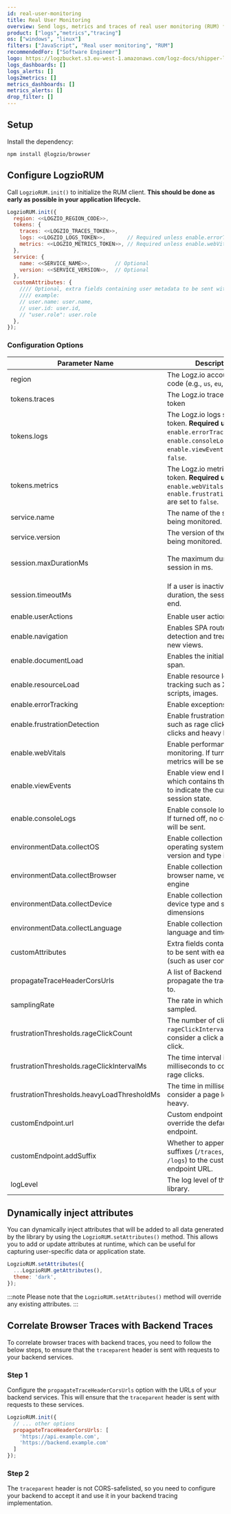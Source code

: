 ```yaml
---
id: real-user-monitoring
title: Real User Monitoring
overview: Send logs, metrics and traces of real user monitoring (RUM) from your JavaScript applications.
product: ["logs","metrics","tracing"]
os: ["windows", "linux"]
filters: ["JavaScript", "Real user monitoring", "RUM"]
recommendedFor: ["Software Engineer"]
logo: https://logzbucket.s3.eu-west-1.amazonaws.com/logz-docs/shipper-logos/js.jpg
logs_dashboards: []
logs_alerts: []
logs2metrics: []
metrics_dashboards: []
metrics_alerts: []
drop_filter: []
---
```


## Setup

Install the dependency:

```shell
npm install @logzio/browser
```

## Configure LogzioRUM

Call `LogzioRUM.init()` to initialize the RUM client. **This should be done as early as possible in your application lifecycle.**

```javascript
LogzioRUM.init({
  region: <<LOGZIO_REGION_CODE>>,
  tokens: {
    traces: <<LOGZIO_TRACES_TOKEN>>,
    logs: <<LOGZIO_LOGS_TOKEN>>,       // Required unless enable.errorTracking, enable.consoleLogs and enable.viewEvents are set to false
    metrics: <<LOGZIO_METRICS_TOKEN>>, // Required unless enable.webVitals and enable.frustrationDetection are set to false
  },
  service: {
    name: <<SERVICE_NAME>>,        // Optional
    version: <<SERVICE_VERSION>>,  // Optional
  },
  customAttributes: {
    //// Optional, extra fields containing user metadata to be sent with each event
    //// example:
    // user.name: user.name,
    // user.id: user.id,
    // "user.role": user.role
  },
});
```

### Configuration Options

| Parameter Name                             | Description                                                                                                                                   | Required/Optional | Default                     |
|--------------------------------------------|-----------------------------------------------------------------------------------------------------------------------------------------------|-------------------|-----------------------------|
| region                                     | The Logz.io account region code (e.g., `us`, `eu`, `au`, `uk`, `ca`)                                                                          | Required          | `us`                        |
| tokens.traces                              | The Logz.io traces shipping token                                                                                                             | Required          | -                           |
| tokens.logs                                | The Logz.io logs shipping token. **Required unless** `enable.errorTracking`, `enable.consoleLogs` and `enable.viewEvents` are set to `false`. | Required\*        | -                           |
| tokens.metrics                             | The Logz.io metrics shipping token. **Required unless** `enable.webVitals` and `enable.frustrationDetection` are set to `false`.              | Required\*        | -                           |
| service.name                               | The name of the service being monitored.                                                                                                      | Optional          | `""`                        |
| service.version                            | The version of the service being monitored.                                                                                                   | Optional          | `""`                        |
| session.maxDurationMs                      | The maximum duration of a session in ms.                                                                                                      | Optional          | `4 * 60 * 60 * 1000` (`4h`) |
| session.timeoutMs                          | If a user is inactive for this duration, the session will end.                                                                                | Optional          | `15 * 60 * 1000` (`15m`)    |
| enable.userActions                         | Enable user actions tracking.                                                                                                                 | Optional          | `true`                      |
| enable.navigation                          | Enables SPA route change detection and treats them as new views.                                                                              | Optional          | `true`                      |
| enable.documentLoad                        | Enables the initial page load span.                                                                                                           | Optional          | `true`                      |
| enable.resourceLoad                        | Enable resource loading tracking such as XHR, fetch, scripts, images.                                                                         | Optional          | `true`                      |
| enable.errorTracking                       | Enable exceptions tracking.                                                                                                                   | Optional          | `true`                      |
| enable.frustrationDetection                | Enable frustration detection such as rage clicks, dead clicks and heavy load times.                                                           | Optional          | `true`                      |
| enable.webVitals                           | Enable performance monitoring. If turned off, no metrics will be sent.                                                                        | Optional          | `true`                      |
| enable.viewEvents                          | Enable view end log event which contains the duration to indicate the current session state.                                                  | Optional          | `false`                     |
| enable.consoleLogs                         | Enable console logs tracking. If turned off, no console logs will be sent.                                                                    | Optional          | `false`                     |
| environmentData.collectOS                  | Enable collection of user operating system name, version and type information.                                                                | Optional          | `true`                      |
| environmentData.collectBrowser             | Enable collection of user browser name, version and engine                                                                                    | Optional          | `true`                      |
| environmentData.collectDevice              | Enable collection of user device type and screen dimensions                                                                                   | Optional          | `true`                      |
| environmentData.collectLanguage            | Enable collection of user language and timezone                                                                                               | Optional          | `true`                      |
| customAttributes                           | Extra fields containing data to be sent with each event. (such as user context)                                                               | Optional          | `{}`                        |
| propagateTraceHeaderCorsUrls               | A list of Backend URLs to propagate the trace header to.                                                                                      | Optional          | `[]`                        |
| samplingRate                               | The rate in which spans are sampled.                                                                                                          | Optional          | `100`(%)                    |
| frustrationThresholds.rageClickCount       | The number of clicks within `rageClickIntervalMs` to consider a click as a rage click.                                                        | Optional          | `3`                         |
| frustrationThresholds.rageClickIntervalMs  | The time interval in milliseconds to consider for rage clicks.                                                                                | Optional          | `1000` (`1s`)               |
| frustrationThresholds.heavyLoadThresholdMs | The time in milliseconds to consider a page load as heavy.                                                                                    | Optional          | `2000` (`2s`)               |
| customEndpoint.url                         | Custom endpoint URL to override the default Logz.io endpoint.                                                                                 | Optional          | `""`                        |
| customEndpoint.addSuffix                   | Whether to append data type suffixes (`/traces`, `/metrics`, `/logs`) to the custom endpoint URL.                                             | Optional          | `true`                      |
| logLevel                                   | The log level of the RUM library.                                                                                                             | Optional          | `info`                      |


## Dynamically inject attributes
You can dynamically inject attributes that will be added to all data generated by the library by using the `LogzioRUM.setAttributes()` method.
This allows you to add or update attributes at runtime, which can be useful for capturing user-specific data or application state.

```javascript
LogzioRUM.setAttributes({
  ...LogzioRUM.getAttributes(),
  theme: 'dark',
});
```

:::note
Please note that the `LogzioRUM.setAttributes()` method will override any existing attributes.
:::

## Correlate Browser Traces with Backend Traces
To correlate browser traces with backend traces, you need to follow the below steps, to ensure that the `traceparent` header is sent with requests to your backend services.

### Step 1
Configure the `propagateTraceHeaderCorsUrls` option with the URLs of your backend services.  This will ensure that the `traceparent` header is sent with requests to these services.
```javascript
LogzioRUM.init({
  // ... other options
  propagateTraceHeaderCorsUrls: [
    'https://api.example.com', 
    'https://backend.example.com'
  ]
});
```

### Step 2
The `traceparent` header is not CORS-safelisted, so you need to configure your backend to accept it and use it in your backend tracing implementation.
